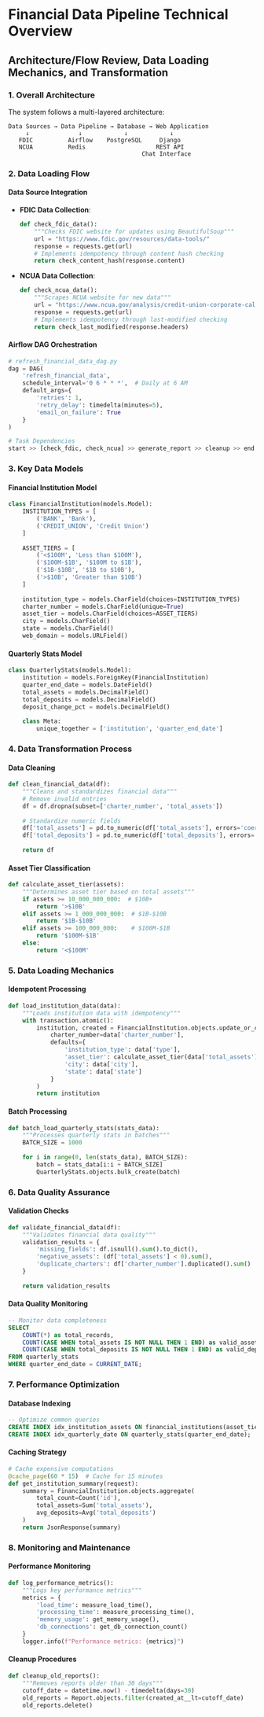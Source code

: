 # Financial Data Pipeline Technical Overview

## Architecture/Flow Review, Data Loading Mechanics, and Transformation

### 1. Overall Architecture
The system follows a multi-layered architecture:
```
Data Sources → Data Pipeline → Database → Web Application
     ↓              ↓            ↓            ↓
   FDIC          Airflow    PostgreSQL     Django
   NCUA          Redis                    REST API
                                      Chat Interface
```

### 2. Data Loading Flow

#### Data Source Integration
- **FDIC Data Collection**:
  ```python
  def check_fdic_data():
      """Checks FDIC website for updates using BeautifulSoup"""
      url = "https://www.fdic.gov/resources/data-tools/"
      response = requests.get(url)
      # Implements idempotency through content hash checking
      return check_content_hash(response.content)
  ```

- **NCUA Data Collection**:
  ```python
  def check_ncua_data():
      """Scrapes NCUA website for new data"""
      url = "https://www.ncua.gov/analysis/credit-union-corporate-call-report-data"
      response = requests.get(url)
      # Implements idempotency through last-modified checking
      return check_last_modified(response.headers)
  ```

#### Airflow DAG Orchestration
```python
# refresh_financial_data_dag.py
dag = DAG(
    'refresh_financial_data',
    schedule_interval='0 6 * * *',  # Daily at 6 AM
    default_args={
        'retries': 1,
        'retry_delay': timedelta(minutes=5),
        'email_on_failure': True
    }
)

# Task Dependencies
start >> [check_fdic, check_ncua] >> generate_report >> cleanup >> end
```

### 3. Key Data Models

#### Financial Institution Model
```python
class FinancialInstitution(models.Model):
    INSTITUTION_TYPES = [
        ('BANK', 'Bank'),
        ('CREDIT_UNION', 'Credit Union')
    ]
    
    ASSET_TIERS = [
        ('<$100M', 'Less than $100M'),
        ('$100M-$1B', '$100M to $1B'),
        ('$1B-$10B', '$1B to $10B'),
        ('>$10B', 'Greater than $10B')
    ]
    
    institution_type = models.CharField(choices=INSTITUTION_TYPES)
    charter_number = models.CharField(unique=True)
    asset_tier = models.CharField(choices=ASSET_TIERS)
    city = models.CharField()
    state = models.CharField()
    web_domain = models.URLField()
```

#### Quarterly Stats Model
```python
class QuarterlyStats(models.Model):
    institution = models.ForeignKey(FinancialInstitution)
    quarter_end_date = models.DateField()
    total_assets = models.DecimalField()
    total_deposits = models.DecimalField()
    deposit_change_pct = models.DecimalField()
    
    class Meta:
        unique_together = ['institution', 'quarter_end_date']
```

### 4. Data Transformation Process

#### Data Cleaning
```python
def clean_financial_data(df):
    """Cleans and standardizes financial data"""
    # Remove invalid entries
    df = df.dropna(subset=['charter_number', 'total_assets'])
    
    # Standardize numeric fields
    df['total_assets'] = pd.to_numeric(df['total_assets'], errors='coerce')
    df['total_deposits'] = pd.to_numeric(df['total_deposits'], errors='coerce')
    
    return df
```

#### Asset Tier Classification
```python
def calculate_asset_tier(assets):
    """Determines asset tier based on total assets"""
    if assets >= 10_000_000_000:  # $10B+
        return '>$10B'
    elif assets >= 1_000_000_000:  # $1B-$10B
        return '$1B-$10B'
    elif assets >= 100_000_000:    # $100M-$1B
        return '$100M-$1B'
    else:
        return '<$100M'
```

### 5. Data Loading Mechanics

#### Idempotent Processing
```python
def load_institution_data(data):
    """Loads institution data with idempotency"""
    with transaction.atomic():
        institution, created = FinancialInstitution.objects.update_or_create(
            charter_number=data['charter_number'],
            defaults={
                'institution_type': data['type'],
                'asset_tier': calculate_asset_tier(data['total_assets']),
                'city': data['city'],
                'state': data['state']
            }
        )
        return institution
```

#### Batch Processing
```python
def batch_load_quarterly_stats(stats_data):
    """Processes quarterly stats in batches"""
    BATCH_SIZE = 1000
    
    for i in range(0, len(stats_data), BATCH_SIZE):
        batch = stats_data[i:i + BATCH_SIZE]
        QuarterlyStats.objects.bulk_create(batch)
```

### 6. Data Quality Assurance

#### Validation Checks
```python
def validate_financial_data(df):
    """Validates financial data quality"""
    validation_results = {
        'missing_fields': df.isnull().sum().to_dict(),
        'negative_assets': (df['total_assets'] < 0).sum(),
        'duplicate_charters': df['charter_number'].duplicated().sum()
    }
    
    return validation_results
```

#### Data Quality Monitoring
```sql
-- Monitor data completeness
SELECT 
    COUNT(*) as total_records,
    COUNT(CASE WHEN total_assets IS NOT NULL THEN 1 END) as valid_assets,
    COUNT(CASE WHEN total_deposits IS NOT NULL THEN 1 END) as valid_deposits
FROM quarterly_stats
WHERE quarter_end_date = CURRENT_DATE;
```

### 7. Performance Optimization

#### Database Indexing
```sql
-- Optimize common queries
CREATE INDEX idx_institution_assets ON financial_institutions(asset_tier, total_assets);
CREATE INDEX idx_quarterly_date ON quarterly_stats(quarter_end_date);
```

#### Caching Strategy
```python
# Cache expensive computations
@cache_page(60 * 15)  # Cache for 15 minutes
def get_institution_summary(request):
    summary = FinancialInstitution.objects.aggregate(
        total_count=Count('id'),
        total_assets=Sum('total_assets'),
        avg_deposits=Avg('total_deposits')
    )
    return JsonResponse(summary)
```

### 8. Monitoring and Maintenance

#### Performance Monitoring
```python
def log_performance_metrics():
    """Logs key performance metrics"""
    metrics = {
        'load_time': measure_load_time(),
        'processing_time': measure_processing_time(),
        'memory_usage': get_memory_usage(),
        'db_connections': get_db_connection_count()
    }
    logger.info(f"Performance metrics: {metrics}")
```

#### Cleanup Procedures
```python
def cleanup_old_reports():
    """Removes reports older than 30 days"""
    cutoff_date = datetime.now() - timedelta(days=30)
    old_reports = Report.objects.filter(created_at__lt=cutoff_date)
    old_reports.delete()
``` 